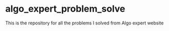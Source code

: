 # algo_expert_problem_solve
This is the repository for all the problems I solved from Algo expert website
